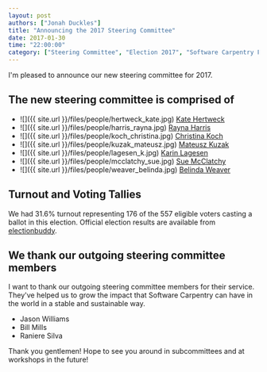 ```yaml
---
layout: post
authors: ["Jonah Duckles"]
title: "Announcing the 2017 Steering Committee"
date: 2017-01-30
time: "22:00:00"
category: ["Steering Committee", "Election 2017", "Software Carpentry Foundation"]
---
```


I'm pleased to announce our new steering committee for 2017.


## The new steering committee is comprised of

* ![]({{ site.url }}/files/people/hertweck_kate.jpg) [Kate Hertweck](https://software-carpentry.org/blog/2016/12/election-kate-hertweck.html)
* ![]({{ site.url }}/files/people/harris_rayna.jpg) [Rayna Harris](https://software-carpentry.org/blog/2016/12/steering-harris.html)
* ![]({{ site.url }}/files/people/koch_christina.jpg) [Christina Koch](https://software-carpentry.org/blog/2016/12/steering-ckoch.html)
* ![]({{ site.url }}/files/people/kuzak_mateusz.jpg) [Mateusz Kuzak](https://software-carpentry.org/blog/2016/12/election-mateusz-kuzak.html)
* ![]({{ site.url }}/files/people/lagesen_k.jpg) [Karin Lagesen](https://software-carpentry.org/blog/2016/12/lagesen.html)
* ![]({{ site.url }}/files/people/mcclatchy_sue.jpg) [Sue McClatchy](https://software-carpentry.org/blog/2016/12/election-sue-mcclatchy.html)
* ![]({{ site.url }}/files/people/weaver_belinda.jpg) [Belinda Weaver](https://software-carpentry.org/blog/2016/12/weaver-sc.html)

## Turnout and Voting Tallies

We had 31.6% turnout representing 176 of the 557 eligible voters casting a ballot in this election. Official election results are available from [electionbuddy](https://electionbuddy.com/elections/38135/results/ghpsxpygd).


## We thank our outgoing steering committee members

I want to thank our outgoing steering committee members for their service. They've helped us to grow the impact that Software Carpentry can have in the world in a stable and sustainable way.

 * Jason Williams
 * Bill Mills
 * Raniere Silva

Thank you gentlemen! Hope to see you around in subcommittees and at workshops in the future!
